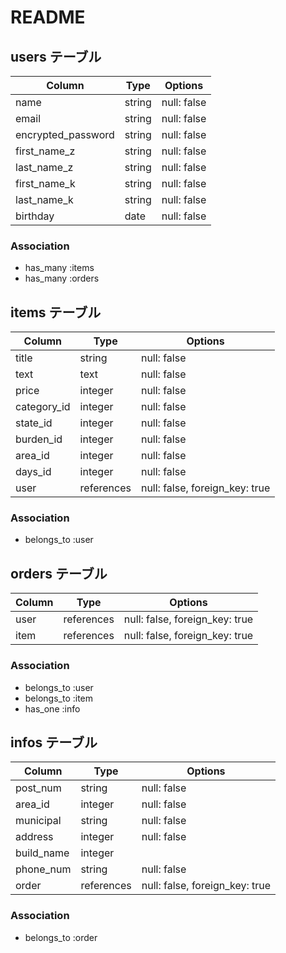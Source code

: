 # README

## users テーブル

| Column             | Type   | Options     |
| ------------------ | ------ | ----------- |
| name               | string | null: false |　ユーザー名
| email              | string | null: false |　メール
| encrypted_password | string | null: false |　パス
| first_name_z       | string | null: false |　全角名前
| last_name_z        | string | null: false |　全角苗字
| first_name_k       | string | null: false |　カナ名前
| last_name_k        | string | null: false |　カナ苗字
| birthday           | date   | null: false |　誕生日

### Association

- has_many :items
- has_many :orders

## items テーブル

| Column        | Type          | Options                        |
| ------------- | ------------- | ------------------------------ |
| title         | string        | null: false                    |　商品名
| text          | text          | null: false                    |　用品詳細
| price         | integer       | null: false                    |　価格
| category_id   | integer       | null: false                    |　カテゴリー Active_hash
| state_id      | integer       | null: false                    |　商品の状態 Active_hash
| burden_id     | integer       | null: false                    |　配送料負担 Active_hash
| area_id       | integer       | null: false                    |　発送元地域 Active_hash
| days_id       | integer       | null: false                    |　発送までの日数 Active_hash
| user          | references    | null: false, foreign_key: true |

### Association

- belongs_to :user

## orders テーブル

| Column        | Type          | Options                        |
| ------------- | ------------- | ------------------------------ |
| user          | references    | null: false, foreign_key: true |　
| item          | references    | null: false, foreign_key: true |

### Association

- belongs_to :user
- belongs_to :item
- has_one :info

## infos テーブル

| Column        |  Type         | Options                        |
| --------------| ------------- | ------------------------------ |
| post_num      | string        | null: false                    |　郵便番号
| area_id       | integer       | null: false                    |　都道府県 Active_hash
| municipal     | string        | null: false                    |　市区町村
| address       | integer       | null: false                    |　番地
| build_name    | integer       |                                |　建物名
| phone_num     | string        | null: false                    |　電話番号
| order         | references    | null: false, foreign_key: true |

### Association

- belongs_to :order